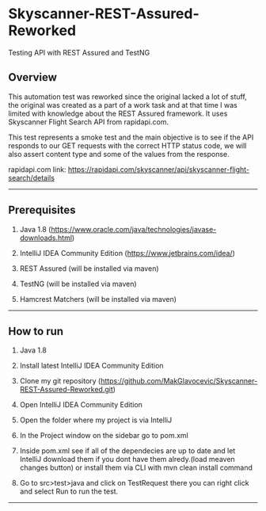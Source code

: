 # Skyscanner-REST-Assured-Reworked
Testing API with REST Assured and TestNG

## Overview

This automation test was reworked since the original lacked a lot of stuff, the original was created as a part of a work task and at that time 
I was limited with knowledge about the REST Assured framework. It uses Skyscanner Flight Search API from rapidapi.com.

This test represents a smoke test and the main objective is to see if the API responds to our GET requests with the correct HTTP status code, we will also assert content type and some of the values from the response.

rapidapi.com link: https://rapidapi.com/skyscanner/api/skyscanner-flight-search/details

--------------------------------------

## Prerequisites
1. Java 1.8 (https://www.oracle.com/java/technologies/javase-downloads.html)

2. IntelliJ IDEA Community Edition (https://www.jetbrains.com/idea/)

3. REST Assured (will be installed via maven)

4. TestNG (will be installed via maven)

5. Hamcrest Matchers (will be installed via maven)

--------------------------------------

## How to run

1. Java 1.8

2. Install latest IntelliJ IDEA Community Edition

3. Clone my git repository (https://github.com/MakGlavocevic/Skyscanner-REST-Assured-Reworked.git)

4. Open IntelliJ IDEA Community Edition

5. Open the folder where my project is via IntelliJ

6. In the Project window on the sidebar go to pom.xml 

7. Inside pom.xml see if all of the dependecies are up to date and let IntelliJ download them if you dont have them alredy.(load meaven changes button) or install them via CLI with mvn clean install command

8. Go to src>test>java and click on TestRequest there you can right click and select Run to run the test.

--------------------------------------

